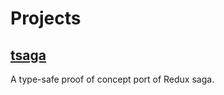 # Projects

## [tsaga](https://github.com/tp/tsaga)

A type-safe proof of concept port of Redux saga.